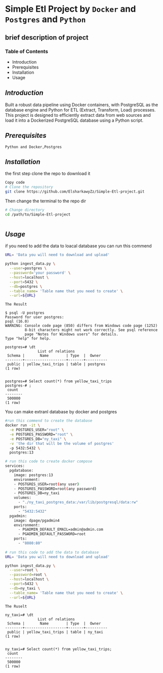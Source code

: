 # Simple Etl Project by `Docker` and `Postgres` and `Python`

## brief description of  project

### Table of Contents
* Introduction
* Prerequisites
* Installation
* Usage



## *Introduction*
Built a robust data pipeline using Docker containers, with PostgreSQL as the database engine and Python for ETL (Extract, Transform, Load) processes. This project is designed to efficiently extract data from web sources and load it into a Dockerized PostgreSQL database using a Python script.

## *Prerequisites*
`Python and Docker,Postgres`

## *Installation*


the first step clone the repo to download it
```bash
Copy code
# Clone the repository
git clone https://github.com/ElsharkawyZz/Simple-Etl-project.git
```
Then change the terminal to the repo dir

```bash
# Change directory
cd /path/to/Simple-Etl-project
 
```
## *Usage*

if you need to add the data to loacal database you can
run this commend
``` bash
URL= 'Data you will need to download and upload'

python ingest_data.py \
  --user=postgres \
  --password='your password' \
  --host=localhost \
  --port=5432 \
  --db=postgres \
  --table_name= 'Table name that you need to create' \
  --url=${URL}
``` 
`The Result`
```
$ psql -U postgres
Password for user postgres:
psql (16.0)
WARNING: Console code page (850) differs from Windows code page (1252)
         8-bit characters might not work correctly. See psql reference
         page "Notes for Windows users" for details.
Type "help" for help.

postgres=# \dt
               List of relations
 Schema |       Name        | Type  |  Owner
--------+-------------------+-------+----------
 public | yellow_taxi_trips | table | postgres
(1 row)


postgres=# Select count(*) from yellow_taxi_trips
postgres-# ;
 count
--------
 500000
(1 row)

```


You can make extranl database by docker and postgres 
``` bash
#run this commend to create the database
docker run -it \
  -e POSTGRES_USER="root" \
  -e POSTGRES_PASSWORD="root" \
  -e POSTGRES_DB="ny_taxi" \
  -v 'the dir that will be the volume of postgres'
  -p 5432:5432 \
  postgres:13

# run this code to create docker compose
services:
  pgdatabase:
    image: postgres:13
    environment:
    - POSTGRES_USER=root(any user)
    - POSTGRES_PASSWORD=root(any password)
    - POSTGRES_DB=ny_taxi 
    volumes:
      - "./ny_taxi_postgres_data:/var/lib/postgresql/data:rw"
    ports:
      - "5432:5432"  
  pgadmin:
    image: dpage/pgadmin4
    environment:
      - PGADMIN_DEFAULT_EMAIL=admin@admin.com
      - PGADMIN_DEFAULT_PASSWORD=root
    ports:
      - "8080:80"   
  
# run this code to add the data to database
URL= 'Data you will need to download and upload'

python ingest_data.py \
  --user=root \
  --password=root \
  --host=localhost \
  --port=5432 \
  --db=ny_taxi \
  --table_name= 'Table name that you need to create' \
  --url=${URL}  

```
`The Ruselt`

```
ny_taxi=# \dt
               List of relations
 Schema |       Name        | Type  |  Owner
--------+-------------------+-------+----------
 public | yellow_taxi_trips | table | ny_taxi
(1 row)


ny_taxi=# Select count(*) from yellow_taxi_trips;
 count
--------
 500000
(1 row)

```



